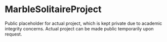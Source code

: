 # MarbleSolitaireProject
Public placeholder for actual project, which is kept private due to academic integrity concerns. Actual project can be made public temporarily upon request.
